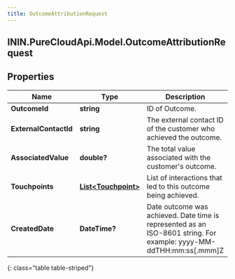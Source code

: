 ```yaml
---
title: OutcomeAttributionRequest
---
```

## ININ.PureCloudApi.Model.OutcomeAttributionRequest

## Properties

|Name | Type | Description | Notes|
|------------ | ------------- | ------------- | -------------|
| **OutcomeId** | **string** | ID of Outcome. | |
| **ExternalContactId** | **string** | The external contact ID of the customer who achieved the outcome. | [optional] |
| **AssociatedValue** | **double?** | The total value associated with the customer&#39;s outcome. | |
| **Touchpoints** | [**List&lt;Touchpoint&gt;**](Touchpoint.html) | List of interactions that led to this outcome being achieved. | |
| **CreatedDate** | **DateTime?** | Date outcome was achieved. Date time is represented as an ISO-8601 string. For example: yyyy-MM-ddTHH:mm:ss[.mmm]Z | |
{: class="table table-striped"}


